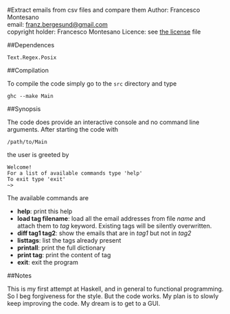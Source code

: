 #Extract emails from csv files and compare them
Author: Francesco Montesano  
email: franz.bergesund@gmail.com  
copyright holder: Francesco Montesano
Licence: see [the license](LICENSE) file

##Dependences

    Text.Regex.Posix

##Compilation

To compile the code simply go to the `src` directory and type

    ghc --make Main

##Synopsis

The code does provide an interactive console and no command line arguments.
After starting the code with 

    /path/to/Main
the user is greeted by

    Welcome!
    For a list of available commands type 'help'
    To exit type 'exit'
    ~> 

The available commands are 

+ **help**: print this help
+ **load tag filename**: load all the email addresses from
    file *name* and attach them to *tag* keyword.
    Existing tags will be silently overwritten.
+ **diff tag1 tag2**: show the emails that are in *tag1*
    but not in *tag2*
+ **listtags**: list the tags already present
+ **printall**: print the full dictionary
+ **print tag**: print the content of tag
+ **exit**: exit the program

##Notes

This is my first attempt at Haskell, and in general to functional programming.
So I beg forgiveness for the style. But the code works.
My plan is to slowly keep improving the code. My dream is to get to a GUI.
